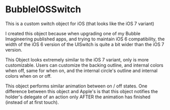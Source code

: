 BubbleIOSSwitch
===============

This is a custom switch object for iOS (that looks like the iOS 7 variant)

I created this object because when upgrading one of my Bubble Imagineering published apps, and trying to maintain iOS 6
compatibility, the width of the iOS 6 version of the UISwitch is quite a bit wider than the iOS 7 version.

This Object looks extremely similar to the iOS 7 variant, only is more customizable.  Users can customize the backing outline,
and internal colors when off, same for when on, and the internal circle's outline and internal colors when on or off.

This object performs similar animation between on / off states.  One difference between this object and Apple's is that this
object notifies the holder's delegate of an action only AFTER the animation has finished (instead of at first touch).
